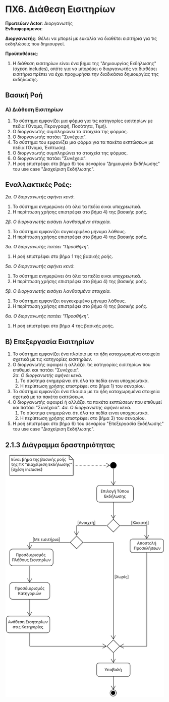 # ΠΧ6. Διάθεση Εισιτηρίων

**Πρωτεύων Actor**: Διοργανωτής  
**Ενδιαφερόμενοι**: 

**Διοργανωτής**: Θέλει να μπορεί με ευκολία να διαθέτει εισιτήρια για τις εκδηλώσεις που δημιουργεί.
  
**Προϋποθέσεις**:  
1) Η διάθεση εισιτηρίων είναι ένα βήμα της "Δημιουργίας Εκδήλωσης" (σχέση includes), οπότε για να μπορέσει ο διοργανωτής να διαθέσει εισιτήρια πρέπει να έχει προχωρήσει την διαδικάσια δημιουργίας της εκδήλωσης.

## Βασική Ροή
### A) Διάθεση Εισιτηρίων 
1) Το σύστημα εμφανίζει μια φόρμα για τις κατηγορίες εισιτηρίων με πεδία (Όνομα, Περογραφή, Ποσότητα, Τιμή). 
2) Ο διοργανωτής συμπληρώνει τα στοιχεία της φόρμας.
3) Ο διοργανωτής πατάει "Συνέχεια".
4) Το σύστημα του εμφανίζει μια φόρμα για τα πακέτα εκπτώσεων με πεδία (Όνομα, Έκπτωση).
5) Ο διοργναωτής συμπληρώνει τα στοιχεία της φόρμας.
6) Ο διοργανωτής πατάει "Συνέχεια".
7) Η ροή επιστρέφει στο βήμα 6) του σεναρίου "Δημιουργία Εκδήλωσης" του use case "Διαχείριση Εκδήλωσης". 

## Εναλλακτικές Ροές:
*2α. Ο διοργανωτής αφήνει κενά.*
   1. Το σύστημα ενημερώνει ότι όλα τα πεδία ειναι υποχρεωτικά.
   2. Η περίπτωση χρήσης επιστρέφει στο βήμα 4) της βασικής ροής. 
      
*2β. Ο διοργανωτής εισάγει λανθασμένα στοιχεία.*
   1. Το σύστημα εμφανίζει συγκεκριμένο μήνυμα λάθους.
   2. Η περίπτωση χρήσης επιστρέφει στο βήμα 4) της βασικής ροής.

*3α. Ο διοργανωτής πατάει "Προσθήκη".*
   1. Η ροή επιστρέφει στο βήμα 1 της βασικής ροής.
   
*5α. Ο διοργανωτής αφήνει κενά.*
   1. Το σύστημα ενημερώνει ότι όλα τα πεδία ειναι υποχρεωτικά.
   2. Η περίπτωση χρήσης επιστρέφει στο βήμα 4) της βασικής ροής. 
      
*5β. Ο διοργανωτής εισάγει λανθασμένα στοιχεία.*
   1. Το σύστημα εμφανίζει συγκεκριμένο μήνυμα λάθους.
   2. Η περίπτωση χρήσης επιστρέφει στο βήμα 4) της βασικής ροής.

*6α. Ο διοργανωτής πατάει "Προσθήκη".*
   1. Η ροή επιστρέφει στο βήμα 4 της βασικής ροής.

## Β) Επεξεργασία Εισιτηρίων
1) To σύστημα εμφανίζει ένα πλαίσιο με τα ήδη καταχωρημένα στοιχεία σχετικά με τις κατηγορίες εισιτηρίων.
2) Ο διοργανωτής αφαιρεί ή αλλάζει τις κατηγορίες εισιτηρίων που επιθυμεί και πατάει "Συνέχεια".  
   *2α. Ο διοργανωτής αφήνει κενά.*
      1. Το σύστημα ενημερώνει ότι όλα τα πεδία ειναι υποχρεωτικά.
      2. Η περίπτωση χρήσης επιστρέφει στο βήμα 1) του σεναρίου.   
3) To σύστημα εμφανίζει ένα πλαίσιο με τα ήδη καταχωρημένα στοιχεία σχετικά με τα πακέτα εκπτώσεων.
4) Ο διοργανωτής αφαιρεί ή αλλάζει τα πακέτα εκπτώσεων που επιθυμεί και πατάει "Συνέχεια". 
   *4α. Ο διοργανωτής αφήνει κενά.*
      1. Το σύστημα ενημερώνει ότι όλα τα πεδία ειναι υποχρεωτικά.
      2. Η περίπτωση χρήσης επιστρέφει στο βήμα 3) του σεναρίου.  
5) Η ροή επιστρέφει στο βήμα 6) του σεναρίου "Επεξεργασία Εκδήλωσης" του use case "Διαχείριση Εκδήλωσης". 

## 2.1.3 Διάγραμμα δραστηριότητας 
![Διάγραμμα δραστηριότητας "Διάθεση Εισιτηρίων"](../uml/requirements/activity-ticket-disposal.png)
